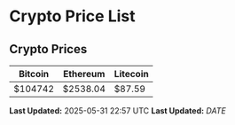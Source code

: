 # Crypto Price List

## Crypto Prices
| Bitcoin | Ethereum | Litecoin |
| ------- | -------- | -------- |
| $104742 | $2538.04 | $87.59 |
**Last Updated:** 2025-05-31 22:57 UTC
**Last Updated:** $DATE$
